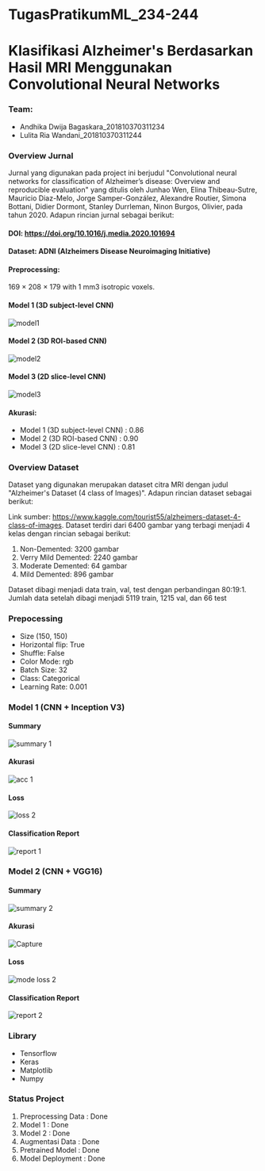 # TugasPratikumML_234-244
# Klasifikasi Alzheimer's Berdasarkan Hasil MRI Menggunakan Convolutional Neural Networks

### Team:
+ Andhika Dwija Bagaskara_201810370311234
+ Lulita Ria Wandani_201810370311244
    
### Overview Jurnal
Jurnal yang digunakan pada project ini berjudul "Convolutional neural networks for classification of Alzheimer’s disease: Overview and reproducible evaluation" yang ditulis oleh Junhao Wen, Elina Thibeau-Sutre, Mauricio Diaz-Melo, Jorge Samper-González, Alexandre Routier, Simona Bottani, Didier Dormont, Stanley Durrleman, Ninon Burgos, Olivier, pada tahun 2020. Adapun rincian jurnal sebagai berikut:
#### DOI: https://doi.org/10.1016/j.media.2020.101694
#### Dataset: ADNI (Alzheimers Disease Neuroimaging Initiative)
#### Preprocessing:
169 × 208 × 179 with 1 mm3 isotropic voxels.
#### Model 1 (3D subject-level CNN)

![model1](https://user-images.githubusercontent.com/49244704/145960549-fef94a6d-f0a4-4097-8eaf-2a9d569aa70b.PNG)

#### Model 2 (3D ROI-based CNN)

![model2](https://user-images.githubusercontent.com/49244704/145960690-acf360a1-7043-4994-a7cc-b772a9ddc166.PNG)

#### Model 3 (2D slice-level CNN)

![model3](https://user-images.githubusercontent.com/49244704/145960798-e245592e-7f7b-434b-9842-2269574f1930.PNG)

#### Akurasi:
+ Model 1 (3D subject-level CNN) : 0.86
+ Model 2 (3D ROI-based CNN) : 0.90
+ Model 3 (2D slice-level CNN) : 0.81

### Overview Dataset
Dataset yang digunakan merupakan dataset citra MRI dengan judul "Alzheimer's Dataset (4 class of Images)". Adapun rincian dataset sebagai berikut:

Link sumber: https://www.kaggle.com/tourist55/alzheimers-dataset-4-class-of-images. Dataset terdiri dari 6400 gambar yang terbagi menjadi 4 kelas dengan rincian sebagai berikut:
1. Non-Demented: 3200 gambar
2. Verry Mild Demented: 2240 gambar
3. Moderate Demented: 64 gambar 
4. Mild Demented: 896 gambar


Dataset dibagi menjadi data train, val, test dengan perbandingan 80:19:1. Jumlah data setelah dibagi menjadi 5119 train, 1215 val, dan 66 test

### Prepocessing
+ Size (150, 150)
+ Horizontal flip: True
+  Shuffle: False
+  Color Mode: rgb
+  Batch Size: 32
+  Class: Categorical
+  Learning Rate: 0.001

### Model 1 (CNN + Inception V3)
#### Summary

![summary 1](https://user-images.githubusercontent.com/49244704/145957141-0f1f8d2b-50bb-496a-81ea-5ca0328980e6.PNG)

#### Akurasi

![acc 1](https://user-images.githubusercontent.com/49244704/145958043-b12d30f2-12c0-47d9-ad97-148122eea7fe.PNG)

#### Loss

![loss 2](https://user-images.githubusercontent.com/49244704/145958105-242500b6-0d31-4862-8b38-088484a47707.PNG)

#### Classification Report

![report 1](https://user-images.githubusercontent.com/49244704/145958285-3359ded9-d4f9-4c63-bc91-f794e69118d6.PNG)

### Model 2 (CNN + VGG16)
#### Summary

![summary 2](https://user-images.githubusercontent.com/49244704/145958511-2c481a75-db12-4002-b055-36989eac5f52.PNG)

#### Akurasi

![Capture](https://user-images.githubusercontent.com/49244704/145958609-7da9084b-a20e-4dc6-929a-d0888a4e8fca.PNG)

#### Loss

![mode loss 2](https://user-images.githubusercontent.com/49244704/145958665-bc38dac0-0436-4e84-b1c0-11923a83f0e7.PNG)

#### Classification Report

![report 2](https://user-images.githubusercontent.com/49244704/145958754-dad1f666-7428-4f59-bf2a-6faa6c5773e3.PNG)

### Library
+ Tensorflow
+ Keras
+ Matplotlib
+ Numpy

### Status Project
1. Preprocessing Data : Done 
2. Model 1            : Done
3. Model 2            : Done
4. Augmentasi Data    : Done
5. Pretrained Model   : Done
6. Model Deployment   : Done
